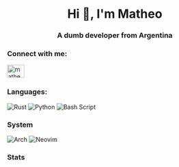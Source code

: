 <h1 align="center">Hi 👋, I'm Matheo</h1>
<h3 align="center">A dumb developer from Argentina</h3>

<h3 align="left">Connect with me:</h3>
<p align="left">
<a href="https://twitter.com/matheosk_" target="blank"><img align="center" src="https://raw.githubusercontent.com/rahuldkjain/github-profile-readme-generator/master/src/images/icons/Social/twitter.svg" alt="matheosk_" height="30" width="40" /></a>
</p>

### Languages:
![Rust](https://img.shields.io/badge/rust-%23000000.svg?style=for-the-badge&logo=rust&logoColor=white)
![Python](https://img.shields.io/badge/python-3670A0?style=for-the-badge&logo=python&logoColor=ffdd54)
![Bash Script](https://img.shields.io/badge/bash_script-%23121011.svg?style=for-the-badge&logo=gnu-bash&logoColor=white)

### System
![Arch](https://img.shields.io/badge/Arch%20Linux-1793D1?logo=arch-linux&logoColor=fff&style=for-the-badge)
![Neovim](https://img.shields.io/badge/NeoVim-%2357A143.svg?&style=for-the-badge&logo=neovim&logoColor=white)


<h3 align="left">Stats</h3>

